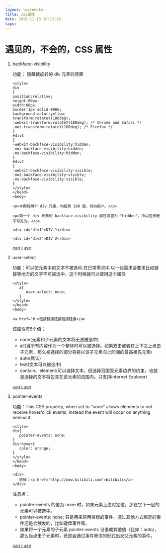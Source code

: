 ```yaml
---
layout: learnnote
title: css属性
date: 2019-11-13 18:12:29
tags:
---
```


# 遇见的，不会的，CSS 属性

1. backface-visibility

   功能： 隐藏被旋转的 div 元素的背面

   ```
   <style>
   div
   {
   position:relative;
   height:60px;
   width:60px;
   border:1px solid #000;
   background-color:yellow;
   transform:rotateY(180deg);
   -webkit-transform:rotateY(180deg); /* Chrome and Safari */
   -moz-transform:rotateY(180deg); /* Firefox */
   }
   #div1
   {
   -webkit-backface-visibility:hidden;
   -moz-backface-visibility:hidden;
   -ms-backface-visibility:hidden;
   }
   #div2
   {
   -webkit-backface-visibility:visible;
   -moz-backface-visibility:visible;
   -ms-backface-visibility:visible;
   }
   </style>
   </head>
   <body>

   <p>本例有两个 div 元素，均旋转 180 度，背向用户。</p>

   <p>第一个 div 元素的 backface-visibility 属性设置为 "hidden"，所以应该是不可见的。</p>

   <div id="div1">DIV 1</div>

   <div id="div2">DIV 2</div>

   ```

   [can i use](https://www.caniuse.com/#search=backface-visibility)

2. user-select
   
   功能：可以使元素中的文字不被选中,在日常需求中,以一些需求会要求比如链接等地方的文字不可被选中，这个时候就可以使用这个属性

   ```
   <style>
      a{
         user-select: none;
      }
   </style>
   </head>
   <body>

   <a href='#'>链接链接链接链接链接</a>

   ```
   该属性有5个值： 
   - none(元素和子元素的文本将无法被选中)  
   - all(当所有内容作为一个整体时可以被选择。如果双击或者在上下文上点击子元素，那么被选择的部分将是以该子元素向上回溯的最高祖先元素)  
   - auto(默认)  
   - text(文本可以被选中)    
   - contain、element(可以选择文本，但选择范围受元素边界的约束，也就是选择的文本将包含在该元素的范围内。只支持Internet Explorer)

   [can i use](https://www.caniuse.com/#search=user-select)

3. pointer-events
   
   功能：This CSS property, when set to "none" allows elements to not receive hover/click events, instead the event will occur on anything behind it.

   ```
   <style>
   div{
      pointer-events: none;
   }
   div:hover{
      color: orange;
   }
   </style>
   </head>
   <body>

   <div>
      链接：<a href='http://www.bilibili.com'>bilibili</a>
   </div>

   ```
   注意点：

   - pointer-events 的值为 none 时，如果元素上绝对定位，那在它下一层的元素可以被选中。
   - pointer-events: none; 只是用来禁用鼠标的事件，通过其他方式绑定的事件还是会触发的，比如键盘事件等。
   - 如果将一个元素的子元素 pointer-events 设置成其他值（比如：auto），那么当点击子元素时，还是会通过事件冒泡的形式出发父元素的事件。
   
   [can i use](https://www.caniuse.com/#search=pointer-events)